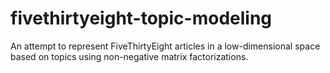 # fivethirtyeight-topic-modeling

An attempt to represent FiveThirtyEight articles in a low-dimensional space based on topics using non-negative matrix factorizations.
